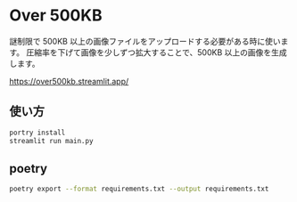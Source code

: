 # Over 500KB

謎制限で 500KB 以上の画像ファイルをアップロードする必要がある時に使います。
圧縮率を下げて画像を少しずつ拡大することで、500KB 以上の画像を生成します。

<https://over500kb.streamlit.app/>

## 使い方

```bash
portry install
streamlit run main.py
```

## poetry

```bash
poetry export --format requirements.txt --output requirements.txt
```
